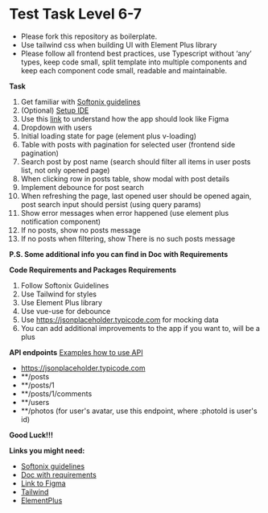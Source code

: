 # Test Task Level 6-7
- Please fork this repository as boilerplate.
- Use tailwind css when building UI with Element Plus library
- Please follow all frontend best practices, use Typescript without ‘any’ types, keep code small, split template into multiple components and keep each component code small, readable and maintainable.

**Task**
1. Get familiar with [Softonix guidelines](https://github.com/Softonix/frontend-guidelines#)
2. (Optional) [Setup IDE](https://github.com/Softonix/frontend-guidelines?tab=readme-ov-file#recommended-ide-setup)
4. Use this [link](https://www.figma.com/file/1Hy3jGYyfGHvqS6EHhvzB3/Test-Task-6-7?type=design&node-id=0%3A1&mode=design&t=nogRjXMKwtmxWrpu-1) to understand how the app should look like  Figma
5. Dropdown with users
6. Initial loading state for page (element plus v-loading)
7. Table with posts with pagination for selected user (frontend side pagination)
8. Search post by post name (search should filter all items in user posts list, not only opened page)
9. When clicking row in posts table, show modal with post details
10. Implement debounce for post search
11. When refreshing the page, last opened user should be opened again, post search input should persist (using query params)
12. Show error messages when error happened (use element plus notification component)
13. If no posts, show no posts message
14. If no posts when filtering, show There is no such posts message

**P.S. Some additional info you can find in Doc with Requirements**
    
**Code Requirements and Packages Requirements**
1. Follow Softonix Guidelines
2. Use Tailwind for styles
4. Use Element Plus library
5. Use vue-use for debounce
6. Use https://jsonplaceholder.typicode.com for mocking data
7. You can add additional improvements to the app if you want to, will be a plus

**API endpoints**
[Examples how to use API](https://jsonplaceholder.typicode.com/)
- https://jsonplaceholder.typicode.com
- **/posts
- **/posts/1
- **/posts/1/comments
- **/users
- **/photos (for user's avatar, use this endpoint, where :photoId is user's id)

**Good Luck!!!**

**Links you might need:**
- [Softonix guidelines](https://github.com/Softonix/frontend-guidelines#)
- [Doc with requirements](https://docs.google.com/document/d/13nhjZ-5iXqaxsGTLssC5CA83xtj0JpqiUxE8CHpCK9w/edit)
- [Link to Figma](https://www.figma.com/file/Qfv8JaR00Q2yhOqj67Ony0/Test-Task?type=design&node-id=0%3A1&mode=design&t=D5d2TQFxKW7j8ntq-1)
- [Tailwind](https://tailwindcss.com/)
- [ElementPlus](https://element-plus.org/en-US/)
